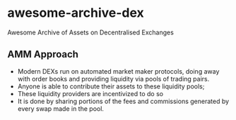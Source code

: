 # awesome-archive-dex
Awesome Archive of Assets on Decentralised Exchanges

## AMM Approach 
- Modern DEXs run on automated market maker protocols, doing away with order books and providing liquidity via pools of trading pairs. 
- Anyone is able to contribute their assets to these liquidity pools; 
- These liquidity providers are incentivized to do so 
- It is done by sharing portions of the fees and commissions generated by every swap made in the pool.
